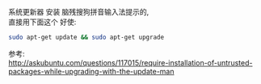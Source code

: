 系统更新器 安装 脑残搜狗拼音输入法提示的,  
直接用下面这个 好使:  
``` bash
sudo apt-get update && sudo apt-get upgrade
```

参考:  
http://askubuntu.com/questions/117015/require-installation-of-untrusted-packages-while-upgrading-with-the-update-man
